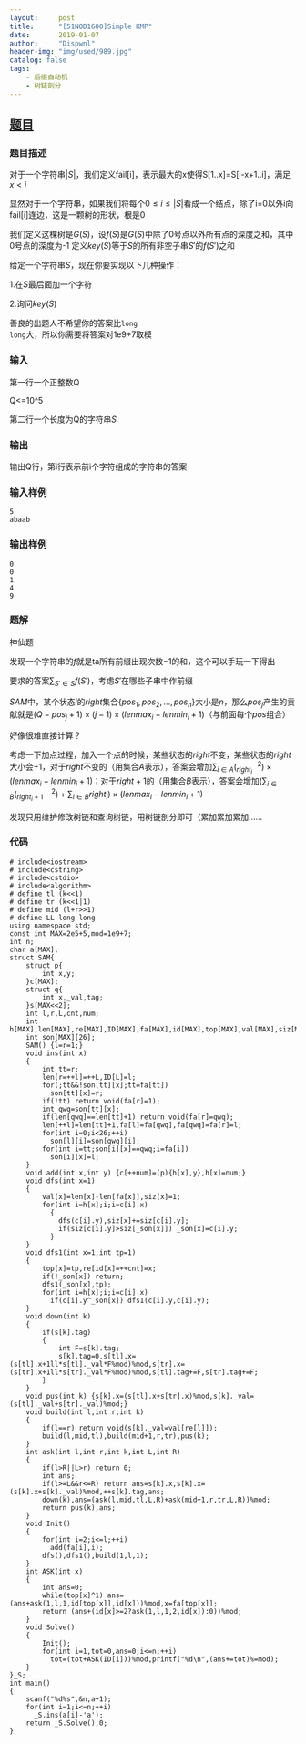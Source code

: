 ```yaml
---
layout:     post
title:      "[51NOD1600]Simple KMP"
date:       2019-01-07
author:     "Dispwnl"
header-img: "img/used/989.jpg"
catalog: false
tags:
    - 后缀自动机
    - 树链剖分
---
```

## [题目](http://www.51nod.com/Challenge/Problem.html#!#problemId=1600)
### 题目描述
对于一个字符串$\vert S\vert$，我们定义fail[i]，表示最大的x使得S[1..x]=S[i-x+1..i]，满足$x<i$

显然对于一个字符串，如果我们将每个$0\le i\le\vert S\vert$看成一个结点，除了i=0以外i向fail[i]连边，这是一颗树的形状，根是0

我们定义这棵树是$G(S)$，设$f(S)$是$G(S)$中除了0号点以外所有点的深度之和，其中0号点的深度为-1
定义$key(S)$等于$S$的所有非空子串$S'$的$f(S')$之和

给定一个字符串$S$，现在你要实现以下几种操作：

1.在$S$最后面加一个字符

2.询问$key(S)$

善良的出题人不希望你的答案比<code>long long</code>大，所以你需要将答案对1e9+7取模

### 输入
第一行一个正整数Q

Q<=10^5

第二行一个长度为Q的字符串$S$
### 输出
输出Q行，第i行表示前i个字符组成的字符串的答案
### 输入样例
```
5
abaab
```
### 输出样例
```
0
0
1
4
9
```
### 题解
神仙题

发现一个字符串的$f$就是ta所有前缀出现次数$-1$的和，这个可以手玩一下得出

要求的答案$\sum_{S'\in S}f(S')$，考虑$S'$在哪些子串中作前缀

$SAM$中，某个状态$i$的$right$集合$\{pos_1,pos_2,...,pos_n\}$大小是$n$，那么$pos_j$产生的贡献就是$(Q-pos_j+1)\times (j-1)\times (lenmax_i-lenmin_i+1)$（与前面每个$pos$组合）

好像很难直接计算？

考虑一下加点过程，加入一个点的时候，某些状态的$right$不变，某些状态的$right$大小会$+1$，对于$right$不变的（用集合$A$表示），答案会增加$\sum_{i\in A}(^{\;\;\:2}_{right_i})\times (lenmax_i-lenmin_i+1)$；对于$right+1$的（用集合$B$表示），答案会增加$(\sum_{i\in B}(^{\;\;\;\;\:2}_{right_i+1})+\sum_{i\in B}right_i)\times (lenmax_i-lenmin_i+1)$

发现只用维护修改树链和查询树链，用树链剖分即可（累加累加累加……

### 代码
```
# include<iostream>
# include<cstring>
# include<cstdio>
# include<algorithm>
# define tl (k<<1)
# define tr (k<<1|1)
# define mid (l+r>>1)
# define LL long long
using namespace std;
const int MAX=2e5+5,mod=1e9+7;
int n;
char a[MAX];
struct SAM{
	struct p{
		int x,y;
	}c[MAX];
	struct q{
		int x,_val,tag;
	}s[MAX<<2];
	int l,r,L,cnt,num;
	int h[MAX],len[MAX],re[MAX],ID[MAX],fa[MAX],id[MAX],top[MAX],val[MAX],siz[MAX],_son[MAX];
	int son[MAX][26];
	SAM() {l=r=1;}
	void ins(int x)
	{
		int tt=r;
		len[r=++l]=++L,ID[L]=l;
		for(;tt&&!son[tt][x];tt=fa[tt])
		  son[tt][x]=r;
		if(!tt) return void(fa[r]=1);
		int qwq=son[tt][x];
		if(len[qwq]==len[tt]+1) return void(fa[r]=qwq);
		len[++l]=len[tt]+1,fa[l]=fa[qwq],fa[qwq]=fa[r]=l;
		for(int i=0;i<26;++i)
		  son[l][i]=son[qwq][i];
		for(int i=tt;son[i][x]==qwq;i=fa[i])
		  son[i][x]=l;
	}
	void add(int x,int y) {c[++num]=(p){h[x],y},h[x]=num;}
	void dfs(int x=1)
	{
		val[x]=len[x]-len[fa[x]],siz[x]=1;
		for(int i=h[x];i;i=c[i].x)
		  {
		  	dfs(c[i].y),siz[x]+=siz[c[i].y];
		  	if(siz[c[i].y]>siz[_son[x]]) _son[x]=c[i].y;
		  }
	}
	void dfs1(int x=1,int tp=1)
	{
		top[x]=tp,re[id[x]=++cnt]=x;
		if(!_son[x]) return;
		dfs1(_son[x],tp);
		for(int i=h[x];i;i=c[i].x)
		  if(c[i].y^_son[x]) dfs1(c[i].y,c[i].y);
	}
	void down(int k)
	{
		if(s[k].tag)
		{
			int F=s[k].tag;
			s[k].tag=0,s[tl].x=(s[tl].x+1ll*s[tl]._val*F%mod)%mod,s[tr].x=(s[tr].x+1ll*s[tr]._val*F%mod)%mod,s[tl].tag+=F,s[tr].tag+=F;
		}
	}
	void pus(int k) {s[k].x=(s[tl].x+s[tr].x)%mod,s[k]._val=(s[tl]._val+s[tr]._val)%mod;}
	void build(int l,int r,int k)
	{
		if(l==r) return void(s[k]._val=val[re[l]]);
		build(l,mid,tl),build(mid+1,r,tr),pus(k);
	}
	int ask(int l,int r,int k,int L,int R)
	{
		if(l>R||L>r) return 0;
		int ans;
		if(l>=L&&r<=R) return ans=s[k].x,s[k].x=(s[k].x+s[k]._val)%mod,++s[k].tag,ans;
		down(k),ans=(ask(l,mid,tl,L,R)+ask(mid+1,r,tr,L,R))%mod;
		return pus(k),ans;
	}
	void Init()
	{
		for(int i=2;i<=l;++i)
		  add(fa[i],i);
		dfs(),dfs1(),build(1,l,1);
	}
	int ASK(int x)
	{
		int ans=0;
		while(top[x]^1) ans=(ans+ask(1,l,1,id[top[x]],id[x]))%mod,x=fa[top[x]];
		return (ans+(id[x]>=2?ask(1,l,1,2,id[x]):0))%mod;
	}
	void Solve()
	{
		Init();
		for(int i=1,tot=0,ans=0;i<=n;++i)
		  tot=(tot+ASK(ID[i]))%mod,printf("%d\n",(ans+=tot)%=mod);
	}
}_S;
int main()
{
	scanf("%d%s",&n,a+1);
	for(int i=1;i<=n;++i)
	  _S.ins(a[i]-'a');
	return _S.Solve(),0;
}
```
